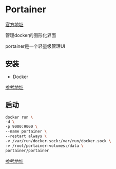 # Portainer

[官方地址](https://www.portainer.io/)

管理docker的图形化界面

portainer是一个轻量级管理UI

## 安装

- Docker

[参考地址](https://documentation.portainer.io/v2.0/deploy/ceinstalldocker/)

## 启动

``` bash
docker run \
-d \
-p 9000:9000 \
--name portainer \
--restart always \
-v /var/run/docker.sock:/var/run/docker.sock \
-v /root/portainer-volumes:/data \
portainer/portainer
```

[参考地址](http://www.senra.me/docker-management-panel-series-portainer/)